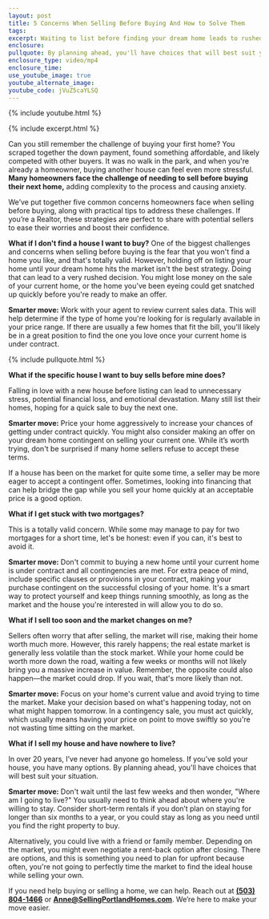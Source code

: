 ```yaml
---
layout: post
title: 5 Concerns When Selling Before Buying And How to Solve Them
tags:
excerpt: Waiting to list before finding your dream home leads to rushed decisions.
enclosure:
pullquote: By planning ahead, you'll have choices that will best suit your situation.
enclosure_type: video/mp4
enclosure_time:
use_youtube_image: true
youtube_alternate_image:
youtube_code: jVuZ5caYLSQ
---
```

{% include youtube.html %}

{% include excerpt.html %}

Can you still remember the challenge of buying your first home? You scraped together the down payment, found something affordable, and likely competed with other buyers. It was no walk in the park, and when you're already a homeowner, buying another house can feel even more stressful. **Many homeowners face the challenge of needing to sell before buying their next home,** adding complexity to the process and causing anxiety.

We’ve put together five common concerns homeowners face when selling before buying, along with practical tips to address these challenges. If you’re a Realtor, these strategies are perfect to share with potential sellers to ease their worries and boost their confidence.

**What if I don't find a house I want to buy?** One of the biggest challenges and concerns when selling before buying is the fear that you won't find a home you like, and that's totally valid. However, holding off on listing your home until your dream home hits the market isn't the best strategy. Doing that can lead to a very rushed decision. You might lose money on the sale of your current home, or the home you've been eyeing could get snatched up quickly before you're ready to make an offer.

**Smarter move:** Work with your agent to review current sales data. This will help determine if the type of home you're looking for is regularly available in your price range. If there are usually a few homes that fit the bill, you'll likely be in a great position to find the one you love once your current home is under contract.

{% include pullquote.html %}

**What if the specific house I want to buy sells before mine does?**

Falling in love with a new house before listing can lead to unnecessary stress, potential financial loss, and emotional devastation. Many still list their homes, hoping for a quick sale to buy the next one.

**Smarter move:** Price your home aggressively to increase your chances of getting under contract quickly. You might also consider making an offer on your dream home contingent on selling your current one. While it’s worth trying, don't be surprised if many home sellers refuse to accept these terms.

If a house has been on the market for quite some time, a seller may be more eager to accept a contingent offer. Sometimes, looking into financing that can help bridge the gap while you sell your home quickly at an acceptable price is a good option.

**What if I get stuck with two mortgages?**

This is a totally valid concern. While some may manage to pay for two mortgages for a short time, let's be honest: even if you can, it's best to avoid it.

**Smarter move:** Don't commit to buying a new home until your current home is under contract and all contingencies are met. For extra peace of mind, include specific clauses or provisions in your contract, making your purchase contingent on the successful closing of your home. It's a smart way to protect yourself and keep things running smoothly, as long as the market and the house you're interested in will allow you to do so.

**What if I sell too soon and the market changes on me?**

Sellers often worry that after selling, the market will rise, making their home worth much more. However, this rarely happens; the real estate market is generally less volatile than the stock market. While your home could be worth more down the road, waiting a few weeks or months will not likely bring you a massive increase in value. Remember, the opposite could also happen—the market could drop. If you wait, that's more likely than not.

**Smarter move:** Focus on your home's current value and avoid trying to time the market. Make your decision based on what's happening today, not on what might happen tomorrow. In a contingency sale, you must act quickly, which usually means having your price on point to move swiftly so you're not wasting time sitting on the market.

**What if I sell my house and have nowhere to live?**

In over 20 years, I’ve never had anyone go homeless. If you’ve sold your house, you have many options. By planning ahead, you'll have choices that will best suit your situation.

**Smarter move:** Don't wait until the last few weeks and then wonder, "Where am I going to live?" You usually need to think ahead about where you're willing to stay. Consider short-term rentals if you don’t plan on staying for longer than six months to a year, or you could stay as long as you need until you find the right property to buy.

Alternatively, you could live with a friend or family member. Depending on the market, you might even negotiate a rent-back option after closing. There are options, and this is something you need to plan for upfront because often, you're not going to perfectly time the market to find the ideal house while selling your own.

If you need help buying or selling a home, we can help. Reach out at [**(503) 804-1466**](tel:5038041466) or [**Anne@SellingPortlandHomes.com**](mailto:Anne@SellingPortlandHomes.com). We’re here to make your move easier.